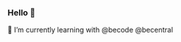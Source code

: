 ### Hello 👋

<!--
**audeha/audeha** is a ✨ _special_ ✨ repository because its `README.md` (this file) appears on your GitHub profile.

Here are some ideas to get you started:
-->
🌱 I’m currently learning with @becode @becentral

